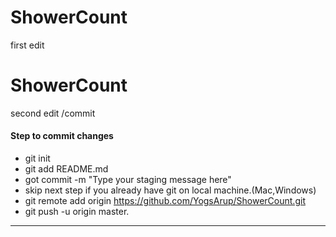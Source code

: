 # ShowerCount
first edit

# ShowerCount
second edit /commit

#### Step to commit changes

- git init
- git add README.md
- got commit -m "Type your staging message here"
- skip next step if you already have git on local machine.(Mac,Windows) 
- git remote add origin https://github.com/YogsArup/ShowerCount.git
- git push -u origin master.
---